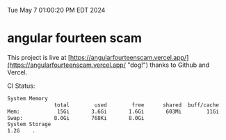 Tue May  7 01:00:20 PM EDT 2024

# angular fourteen scam


This project is live at [https://angularfourteenscam.vercel.app/](https://angularfourteenscam.vercel.app/ "dog!") thanks to Github and Vercel.

CI Status: 

```bash
System Memory
               total        used        free      shared  buff/cache   available
Mem:            15Gi       3.6Gi       1.6Gi       603Mi        11Gi        11Gi
Swap:          8.0Gi       768Ki       8.0Gi
System Storage
1.2G	.
```
```bash
